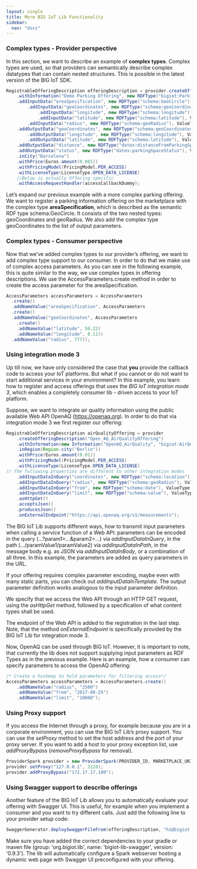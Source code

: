 ```yaml
---
layout: single
title: More BIG IoT Lib Functionality
sidebar: 
  nav: "docs"
---
```


### Complex types - Provider perspective
In this section, we want to describe an example of **complex types**. Complex types are used, so that providers can semantically describe complex datatypes that can contain nested structures. This is possible in the latest version of the BIG IoT SDK.

```java
RegistrableOfferingDescription offeringDescription = provider.createOfferingDescription("parkingSpotFinder")
	.withInformation("Demo Parking Offering", new RDFType("bigiot:Parking"))
	.addInputData("areaSpecification", new RDFType("schema:GeoCircle"), IOData.createMembers()
		.addInputData("geoCoordinates", new RDFType("schema:geoCoordinates"), IOData.createMembers()
			.addInputData("longitude", new RDFType("schema:longitude"), ValueType.NUMBER)
			.addInputData("latitude", new RDFType("schema:latitude"), ValueType.NUMBER))
		.addInputData("radius", new RDFType("schema:geoRadius"), ValueType.NUMBER))
	.addOutputData("geoCoordinates", new RDFType("schema:geoCoordinates"), IOData.createMembers()
		.addOutputData("longitude", new RDFType("schema:longitude"), ValueType.NUMBER)
		.addOutputData("latitude", new RDFType("schema:latitude"), ValueType.NUMBER))
	.addOutputData("distance", new RDFType("datex:distanceFromParkingSpace"), ValueType.NUMBER)
	.addOutputData("status", new RDFType("datex:parkingSpaceStatus"), ValueType.TEXT)
	.inCity("Barcelona")
	.withPrice(Euros.amount(0.001))
	.withPricingModel(PricingModel.PER_ACCESS)
	.withLicenseType(LicenseType.OPEN_DATA_LICENSE) 
	//Below is actually Offering specific	
	.withAccessRequestHandler(accessCallbackDummy);
```

Let’s expand our previous example with a more complex parking offering. We want to register a parking information offering on the marketplace with the complex type **areaSpecification**, which is described as the semantic RDF type schema:GeoCircle. It consists of the two nested types: geoCoordinates and geoRadius.
We also add the complex type geoCoordinates to the list of output parameters.  

### Complex types - Consumer perspective
Now that we’ve added complex types to our provider’s offering, we want to add complex type support to our consumer. In order to do that we make use of complex access parameters. 
As you can see in the following example, this is quite similar to the way, we use complex types in offering descriptions. We use the AccessParameters.create method in order to create the access parameter for the areaSpecification. 

```java
AccessParameters accessParameters = AccessParameters
  .create()
  .addNameValue("areaSpecification", AccessParameters
  .create()
  .addNameValue("geoCoordinates", AccessParameters
    .create()
    .addNameValue("latitude", 50.22)
    .addNameValue("longitude", 8.11))
  .addNameValue("radius", 777));
```

### Using integration mode 3
Up till now, we have only considered the case that **you** provide the callback code to access your IoT platforms. But what if you cannot or do not want to start additional services in your environment? In this example, you learn how to register and access offerings that uses the *BIG IoT integration mode 3*, which enables a completely consumer lib - driven access to your IoT platform. 

Suppose, we want to integrate air quality information using the public available Web API OpenAQ (https://openaq.org). In order to do that via integration mode 3 we first register our offering:

```java
RegistrableOfferingDescription airQualityOffering = provider
	.createOfferingDescription("Open_AQ_AirQualityOffering")
	.withInformation(new Information("OpenAQ_AirQuality", "bigiot:AirQuality"))
	.inRegion(Region.city("Berlin"))
	.withPrice(Euros.amount(0.01))
	.withPricingModel(PricingModel.PER_ACCESS)
	.withLicenseType(LicenseType.OPEN_DATA_LICENSE) 
// The following properties are different to other integration modes
	.addInputDataInQuery("coordinates", new RDFType("schema:location"), ValueType.TEXT)
	.addInputDataInQuery("radius", new RDFType("schema:geoRadius"), ValueType.TEXT)
	.addInputDataInQuery("from", new RDFType("schema:date"), ValueType.TEXT)
	.addInputDataInQuery("limit", new RDFType("schema:value"), ValueType.NUMBER)
	.asHttpGet()
	.acceptsJson()
	.producesJson()
	.onExternalEndpoint("https://api.openaq.org/v1/measurements");

```
The BIG IoT Lib supports different ways, how to transmit input parameters when calling a service function of a Web API: parameters can be encoded in the query (...?param1=…&param2=…) via *addInputDataInQuery*, in the path (…/paramValue1/paramValue2) via *addInputDataInPath*, in the message body e.g. as JSON via *addInputDataInBody*, or a combination of all three. 
In this example, the parameters are added as query parameters in the URL. 

If your offering requires complex parameter encoding, maybe even with many static parts, you can check out *addInputDataInTemplate*. 
The output parameter definition works analogous to the input parameter definition. 

We specify that we access the Web API through an HTTP GET request, using the *asHttpGet* method, followed by a specification of what content types shall be used. 

The endpoint of the Web API is added to the registration in the last step. Note, that the method *onExternalEndpoint* is specifically provided by the BIG IoT Lib for integration mode 3. 

Now, OpenAQ can be used through BIG IoT. However, it is important to note, that currently the lib does not support supplying input parameters as RDF Types as in the previous example. Here is an example, how a consumer can specify parameters to access the OpenAQ offering: 

```java
/* Create a hashmap to hold parameters for filtering access*/
AccessParameters accessParameters = AccessParameters.create()
	.addNameValue("radius", "2500")
	.addNameValue("from", "2017-08-25")
	.addNameValue("limit", "10000");
```

### Using Proxy support

If you access the Internet through a proxy, for example because you are in a corporate environment, you can use the BIG IoT Lib’s proxy support. You can use the *setProxy* method to set the host address and the port of your proxy server. If you want to add a host to your proxy exception list, use *addProxyBypass* (*removeProxyBypass* for removal). 

```java
ProviderSpark provider = new ProviderSpark(PROVIDER_ID, MARKETPLACE_URI, "localhost", 9002);
provider.setProxy("127.0.0.1", 3128);
provider.addProxyBypass("172.17.17.100");
```

### Using Swagger support to describe offerings

Another feature of the BIG IoT Lib allows you to automatically evaluate your offering with Swagger UI. This is useful, for example when you implement a consumer and you want to try different calls. Just add the following line to your provider setup code:

```java
SwaggerGenerator.deploySwaggerFileFrom(offeringDescription, "hi@bigiot.org");
```
Make sure you have added the correct dependencies to your gradle or maven file (group: 'org.bigiot.lib', name: 'bigiot-lib-swagger', version: '0.9.3'). The lib will automatically configure a Spark webserver hosting a dynamic web page with Swagger UI preconfigured with your offering.

